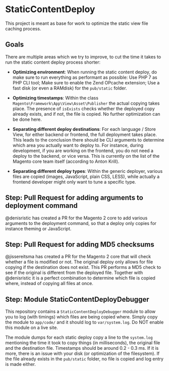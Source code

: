 # StaticContentDeploy
This project is meant as base for work to optimize the static view file
caching process. 

## Goals
There are multiple areas which we try to improve, to
cut the time it takes to run the static content deploy process shorter:

- **Optimizing environment**: When running the static content deploy, 
do make sure to run everything as performant as possible: Use PHP 7 as
PHP CLI tool; Make sure to enable the Zend OPcache extension; Use a fast
disk (or even a RAMdisk) for the `pub/static` folder.

- **Optimizing timestamps**: Within the class
  `Magento\Framework\App\View\Asset\Publisher` the actual copying takes
place. The presence of `isExists` checks whether the deployed copy
already exists, and if not, the file is copied. No further optimization
can be done here.

- **Separating different deploy destinations**: For each language /
  Store View, for either backend or frontend, the full deployment takes
place. This leads to the conclusion there should be CLI arguments to
determine which area you actually want to deploy to. For instance,
during development, if you are working on the frontend, you do not need
a deploy to the backend, or vice versa. This is currently on the list of
the Magento core team itself (according to Anton Krill).

- **Separating different deploy types**: Within the generic deployer,
  various files are copied (images, JavaScript, plain CSS, LESS), while
actually a frontend developer might only want to tune a specific type.

## Step: Pull Request for adding arguments to deployment command
@denisristic has created a PR for the Magento 2 core to add various arguments to the deployment command, so that a deploy only copies for instance theming or JavaScript.

## Step: Pull Request for adding MD5 checksums
@jissereitsma has created a PR for the Magento 2 core that will check whether a file is modified or not. The original deploy only allows for file copying if the destination does not exist. This PR performs a MD5 check to see if the original is different from the deployed file. Together with @denisristic it is a perfect combination to determine which file is copied where, instead of copying all files at once.

## Step: Module StaticContentDeployDebugger
This repository contains a `StaticContentDeployDebugger` module to allow you to log (with timings) which files are being copied where. Simply copy the module to `app/code/` and it should log to `var/system.log`. Do NOT enable this module on a live site.

The module dumps for each static deploy copy a line to the `system.log` mentioning the time it took to copy things (in milliseconds), the original file and the destination file. Timestamps should be around 0.2 - 0.3 ms. If it is more, there is an issue with your disk (or optimization of the filesystem). If the file already exists in the `pub/static` folder, no file is copied and log entry is made either.
